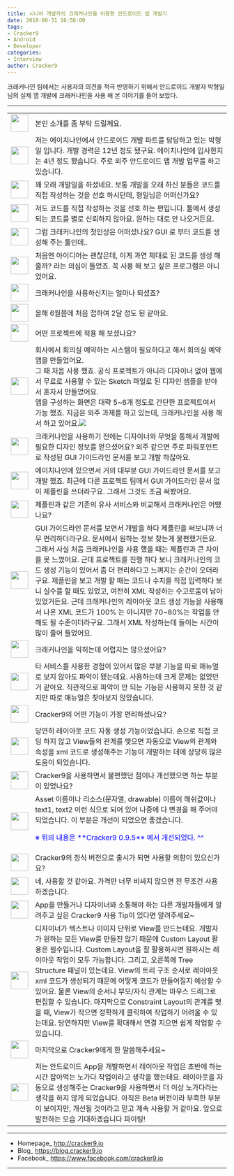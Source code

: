 ```yaml
---
title: 시니어 개발자의 크래커나인을 이용한 안드로이드 앱 개발기
date: 2018-08-31 16:58:00
tags: 
- Cracker9
- Android
- Developer
categories:
- Interview
author: Cracker9
---
```

크래커나인 팀에서는 사용자의 의견을 적극 반영하기 위해서 안드로이드 개발자 박형일님의 실제 앱 개발에 크래커나인을 사용 해 본 이야기를 들어 보았다.

***

<table class="interview-table"><tr><td><img src="/img/User_interview_hyoungil_Park/cracker9.png" width=40 height=40></td><td>  본인 소개를 좀 부탁 드릴께요.</td></tr><tr><td><img src="/img/User_interview_hyoungil_Park/Ans.png" width=40 height=40> </td><td>저는 에이치나인에서 안드로이드 개발 파트를 담당하고 있는 박형일 입니다. 개발 경력은 12년 정도 됐구요. 
에이치나인에 입사한지는 4년 정도 됐습니다. 주로 외주 안드로이드 앱 개발 업무를 하고 있습니다.</td></tr><tr><td><img src="/img/User_interview_hyoungil_Park/cracker9.png" width=40 height=40> </td><td>꽤 오래 개발일을 하셨네요. 보통 개발을 오래 하신 분들은 코드를 직접 작성하는 것을 선호 하시던데, 형일님은 어떠신가요?</td></tr><tr><td><img src="/img/User_interview_hyoungil_Park/Ans.png" width=40 height=40></td><td>저도 코드를 직접 작성하는 것을 선호 하는 편입니다. 툴에서 생성되는 코드를 별로 신뢰하지 않아요. 원하는 대로 안 나오거든요.</td></tr><tr><td><img src="/img/User_interview_hyoungil_Park/cracker9.png" width=40 height=40> </td><td>그럼 크래커나인의 첫인상은 어떠셨나요? GUI 로 부터 코드를 생성해 주는 툴인데..</td></tr><tr><td><img src="/img/User_interview_hyoungil_Park/Ans.png"  width=40 height=40></td><td> 처음엔 아이디어는 괜찮은데, 이게 과연 제대로 된 코드를 생성 해 줄까? 라는 의심이 들었죠. 꼭 사용 해 보고 싶은 프로그램은 아니었어요.</td></tr><tr><td><img src="/img/User_interview_hyoungil_Park/cracker9.png" width=40 height=40> </td><td> 크래커나인을 사용하신지는 얼마나 되셨죠?</td></tr><tr><td><img src="/img/User_interview_hyoungil_Park/Ans.png"  width=40 height=40></td><td> 올해 6월쯤에 처음 접하여 2달 정도 된 같아요.</td></tr><tr><td><img src="/img/User_interview_hyoungil_Park/cracker9.png" width=40 height=40> </td><td> 어떤 프로젝트에 적용 해 보셨나요?</td></tr><tr><td><img src="/img/User_interview_hyoungil_Park/Ans.png"  width=40 height=40></td><td> 회사에서 회의실 예약하는 시스템이 필요하다고 해서 회의실 예약 앱을 만들었어요. <br> 그 때 처음 사용 했죠. 공식 프로젝트가 아니라 디자이너 없이 웹에서 무료로 사용할 수 있는 Sketch 파일로 된 디자인 샘플을 받아서 혼자서 만들었어요. <br>앱을 구성하는 화면은 대략 5~6개 정도로 간단한 프로젝트여서 가능 했죠. 지금은 외주 과제를 하고 있는데, 크래커나인을 사용 해서 하고 있어요.<img src="/img/User_interview_hyoungil_Park/screen_img.png"></td></tr><tr><td><img src="/img/User_interview_hyoungil_Park/cracker9.png" width=40 height=40> </td><td> 크래커나인을 사용하기 전에는 디자이너와 무엇을 통해서 개발에 필요한 디자인 정보를 얻으셨어요? 외주 같으면 주로 파워포인트로 작성된 GUI 가이드라인 문서를 보고 개발 하잖아요.</td></tr><tr><td><img src="/img/User_interview_hyoungil_Park/Ans.png"  width=40 height=40></td><td> 에이치나인에 있으면서 거의 대부분 GUI 가이드라인 문서를 보고 개발 했죠. 최근에 다른 프로젝트 팀에서 GUI 가이드라인 문서 없이 제플린을 쓰더라구요. 그래서 그것도 조금 써봤어요.</td></tr><tr><td><img src="/img/User_interview_hyoungil_Park/cracker9.png" width=40 height=40> </td><td> 제플린과 같은 기존의 유사 서비스와 비교해서 크래커나인은 어땠나요?</td></tr><tr><td><img src="/img/User_interview_hyoungil_Park/Ans.png"  width=40 height=40></td><td> GUI 가이드라인 문서를 보면서 개발을 하다 제플린을 써보니까 너무 편리하더라구요. 문서에서 원하는 정보 찾는게 불편했거든요.
그래서 사실 처음 크래커나인을 사용 했을 때는 제플린과 큰 차이를 못 느꼈어요. 근데 프로젝트를 진행 하다 보니 크래커나인의 코드 생성 기능이 있어서 좀 더 편리하다고 느껴지는 순간이 오더라구요.
제플린을 보고 개발 할 때는 코드나 수치를 직접 입력하다 보니 실수를 할 때도 있었고, 여전히 XML 작성하는 수고로움이 남아 있었거든요.
근데 크래커나인의 레이아웃 코드 생성 기능을 사용해서 나온 XML 코드가 100% 는 아니지만 70~80%는 작업을 안해도 될 수준이더라구요. 그래서 XML 작성하는데 들이는 시간이 많이 줄어 들었어요.</td></tr><tr><td><img src="/img/User_interview_hyoungil_Park/cracker9.png" width=40 height=40></td><td> 크래커나인을 익히는데 어렵지는 않으셨어요?</td></tr><tr><td><img src="/img/User_interview_hyoungil_Park/Ans.png"  width=40 height=40></td><td> 타 서비스를 사용한 경험이 있어서 많은 부분 기능을 따로 매뉴얼로 보지 않아도 파악이 됐는데요.
사용하는데 크게 문제는 없었던 거 같아요. 직관적으로 파악이 안 되는 기능은 사용하지 못한 것 같지만 따로 매뉴얼은 찾아보지 않았습니다.</td></tr><tr><td><img src="/img/User_interview_hyoungil_Park/cracker9.png" width=40 height=40> </td><td> Cracker9의 어떤 기능이 가장 편리하셨나요?</td></tr><tr><td><img src="/img/User_interview_hyoungil_Park/Ans.png"  width=40 height=40></td><td> 당연히 레이아웃 코드 자동 생성 기능이었습니다. 
손으로 직접 코딩 하지 않고 View들의 관계를 맺으면 자동으로 View의 관계와 속성을 xml 코드로 생성해주는 기능이 개발하는 데에 상당히 많은 도움이 되었습니다.</td></tr><tr><td><img src="/img/User_interview_hyoungil_Park/cracker9.png" width=40 height=40> </td><td> Cracker9을 사용하면서 불편했던 점이나 개선했으면 하는 부분이 있었나요?</td></tr><tr><td><img src="/img/User_interview_hyoungil_Park/Ans.png"  width=40 height=40></td><td> Asset 이름이나 리소스(문자열, drawable) 이름이 해쉬값이나 text1, text2 이런 식으로 되어 있어 나중에 다 변경을 해 주어야 되었습니다. 이 부분은 개선이 되었으면 좋겠습니다.
<p><span style="color:blue">※ 위의 내용은 **Cracker9 0.9.5** 에서 개선되었다. ^^</span></p></td></tr><tr><td><img src="/img/User_interview_hyoungil_Park/cracker9.png" width=40 height=40> </td><td> Cracker9의 정식 버전으로 출시가 되면 사용할 의향이 있으신가요?</td></tr><tr><td><img src="/img/User_interview_hyoungil_Park/Ans.png"  width=40 height=40></td><td> 네, 사용할 것 같아요. 가격만 너무 비싸지 않으면 전 무조건 사용하겠습니다.</td></tr><tr><td><img src="/img/User_interview_hyoungil_Park/cracker9.png" width=40 height=40> </td><td> App을 만들거나 디자이너와 소통해야 하는 다른 개발자들에게 알려주고 싶은 Cracker9 사용 Tip이 있다면 알려주세요~</td></tr><tr><td><img src="/img/User_interview_hyoungil_Park/Ans.png"  width=40 height=40></td><td> 디자이너가 텍스트나 이미지 단위로 View를 만드는데요. 개발자가 원하는 모든 View를 만들진 않기 때문에 Custom Layout 활용은 필수입니다. 
Custom Layout을 잘 활용하시면 원하시는 레이아웃 작업이 모두 가능합니다. 그리고, 오른쪽에 Tree Structure 패널이 있는데요. 
View의 트리 구조 순서로 레이아웃 xml 코드가 생성되기 때문에 어떻게 코드가 만들어질지 예상할 수 있어요. 물론 View의 순서나 부모/자식 관계는 마우스 드래그로 편집할 수 있습니다.
마지막으로 Constraint Layout의 관계를 맺을 때, View가 작으면 정확하게 클릭하여 작업하기 어려울 수 있는데요. 당연하지만 View를 확대해서 연결 지으면 쉽게 작업할 수 있습니다.</td></tr><tr><td><img src="/img/User_interview_hyoungil_Park/cracker9.png" width=40 height=40> </td><td> 마지막으로 Cracker9에게 한 말씀해주세요~</td></tr><tr><td><img src="/img/User_interview_hyoungil_Park/Ans.png"  width=40 height=40></td><td> 저는 안드로이드 App을 개발하면서 레이아웃 작업은 초반에 하는 시간 잡아먹는 노가다 작업이라고 생각을 했는데요. 
레이아웃을 자동으로 생성해주는 Cracker9을 사용하면서 더 이상 노가다라는 생각을 하지 않게 되었습니다. 아직은 Beta 버전이라 부족한 부분이 보이지만, 개선될 것이라고 믿고 계속 사용할 거 같아요. 
앞으로 발전하는 모습 기대하겠습니다 파이팅!</td></tr></table>

_____

* Homepage_ http://cracker9.io
* Blog_ https://blog.cracker9.io
* Facebook_ https://www.facebook.com/cracker9.io

_____
